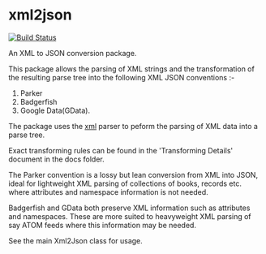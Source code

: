
# xml2json
[![Build Status](https://travis-ci.org/shamblett/xml2json.svg?branch=master)](https://travis-ci.org/shamblett/xml2json)

An XML to JSON conversion package.

This package allows the parsing of XML strings and the transformation of the resulting parse 
tree into the following XML JSON conventions :-

1. Parker
2. Badgerfish
3. Google Data(GData).

The package uses the [xml](https://pub.dev/packages/xml) parser to peform the parsing of XML data into a parse tree.

Exact transforming rules can be found in the 'Transforming Details' document in the docs folder.

The Parker convention is a lossy but lean conversion from XML into JSON, ideal for lightweight
XML parsing of collections of books, records etc. where attributes and namespace information
is not needed.

Badgerfish and GData both preserve XML information such as attributes and namespaces. These are more
suited to heavyweight XML parsing of say ATOM feeds where this information may be needed.

See the main Xml2Json class for usage.

